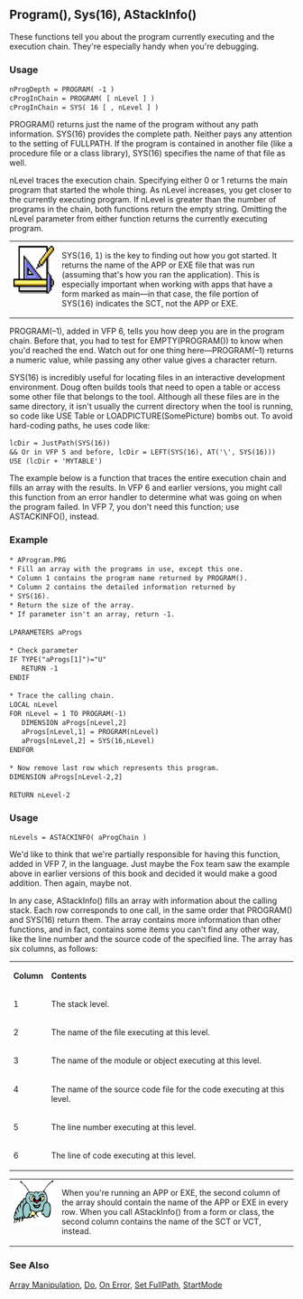 ## Program(), Sys(16), AStackInfo()

These functions tell you about the program currently executing and the execution chain. They're especially handy when you're debugging.

### Usage

```foxpro
nProgDepth = PROGRAM( -1 )
cProgInChain = PROGRAM( [ nLevel ] )
cProgInChain = SYS( 16 [ , nLevel ] )
```

PROGRAM() returns just the name of the program without any path information. SYS(16) provides the complete path. Neither pays any attention to the setting of FULLPATH. If the program is contained in another file (like a procedure file or a class library), SYS(16) specifies the name of that file as well.

nLevel traces the execution chain. Specifying either 0 or 1 returns the main program that started the whole thing. As nLevel increases, you get closer to the currently executing program. If nLevel is greater than the number of programs in the chain, both functions return the empty string. Omitting the nLevel parameter from either function returns the currently executing program.

<table>
<tr>
  <td width="17%" valign="top">
<img width="94" height="93" src="design.gif">
  </td>
  <td width="83%">
  <p>SYS(16, 1) is the key to finding out how you got started. It returns the name of the APP or EXE file that was run (assuming that's how you ran the application). This is especially important when working with apps that have a form marked as main&mdash;in that case, the file portion of SYS(16) indicates the SCT, not the APP or EXE.</p>
  </td>
 </tr>
</table>

PROGRAM(&ndash;1), added in VFP 6, tells you how deep you are in the program chain. Before that, you had to test for EMPTY(PROGRAM()) to know when you'd reached the end. Watch out for one thing here&mdash;PROGRAM(&ndash;1) returns a numeric value, while passing any other value gives a character return.

SYS(16) is incredibly useful for locating files in an interactive development environment. Doug often builds tools that need to open a table or access some other file that belongs to the tool. Although all these files are in the same directory, it isn't usually the current directory when the tool is running, so code like USE Table or LOADPICTURE(SomePicture) bombs out. To avoid hard-coding paths, he uses code like:

```foxpro
lcDir = JustPath(SYS(16))
&& Or in VFP 5 and before, lcDir = LEFT(SYS(16), AT('\', SYS(16)))  
USE (lcDir + 'MYTABLE')
```
The example below is a function that traces the entire execution chain and fills an array with the results. In VFP 6 and earlier versions, you might call this function from an error handler to determine what was going on when the program failed. In VFP 7, you don't need this function; use ASTACKINFO(), instead.

### Example

```foxpro
* AProgram.PRG
* Fill an array with the programs in use, except this one.
* Column 1 contains the program name returned by PROGRAM().
* Column 2 contains the detailed information returned by
* SYS(16).
* Return the size of the array.
* If parameter isn't an array, return -1.

LPARAMETERS aProgs

* Check parameter
IF TYPE("aProgs[1]")="U"
   RETURN -1
ENDIF

* Trace the calling chain.
LOCAL nLevel
FOR nLevel = 1 TO PROGRAM(-1)
   DIMENSION aProgs[nLevel,2]
   aProgs[nLevel,1] = PROGRAM(nLevel)
   aProgs[nLevel,2] = SYS(16,nLevel)
ENDFOR

* Now remove last row which represents this program.
DIMENSION aProgs[nLevel-2,2]

RETURN nLevel-2
```
### Usage

```foxpro
nLevels = ASTACKINFO( aProgChain )
```

We'd like to think that we're partially responsible for having this function, added in VFP 7, in the language. Just maybe the Fox team saw the example above in earlier versions of this book and decided it would make a good addition. Then again, maybe not.

In any case, AStackInfo() fills an array with information about the calling stack. Each row corresponds to one call, in the same order that PROGRAM() and SYS(16) return them. The array contains more information than other functions, and in fact, contains some items you can't find any other way, like the line number and the source code of the specified line. The array has six columns, as follows:

<table>
<tr>
  <td valign="top">
  <p><b>Column</b></p>
  </td>
  <td valign="top">
  <p><b>Contents</b></p>
  </td>
 </tr>
<tr>
  <td valign="top">
  <p>1</p>
  </td>
  <td valign="top">
  <p>The stack level.</p>
  </td>
 </tr>
<tr>
  <td valign="top">
  <p>2</p>
  </td>
  <td valign="top">
  <p>The name of the file executing at this level.</p>
  </td>
 </tr>
<tr>
  <td valign="top">
  <p>3</p>
  </td>
  <td valign="top">
  <p>The name of the module or object executing at this level.</p>
  </td>
 </tr>
<tr>
  <td valign="top">
  <p>4</p>
  </td>
  <td valign="top">
  <p>The name of the source code file for the code executing at this level.</p>
  </td>
 </tr>
<tr>
  <td valign="top">
  <p>5</p>
  </td>
  <td valign="top">
  <p>The line number executing at this level.</p>
  </td>
 </tr>
<tr>
  <td valign="top">
  <p>6</p>
  </td>
  <td valign="top">
  <p>The line of code executing at this level.</p>
  </td>
 </tr>
</table>

<table>
<tr>
  <td width="17%" valign="top">
<img width="95" height="78" src="bug.gif">
  </td>
  <td width="83%">
  <p>When you're running an APP or EXE, the second column of the array should contain the name of the APP or EXE in every row. When you call AStackInfo() from a form or class, the second column contains the name of the SCT or VCT, instead.</p>
  </td>
 </tr>
</table>

### See Also

[Array Manipulation](s4g282.md), [Do](s4g164.md), [On Error](s4g099.md), [Set FullPath](s4g637.md), [StartMode](s4g708.md)